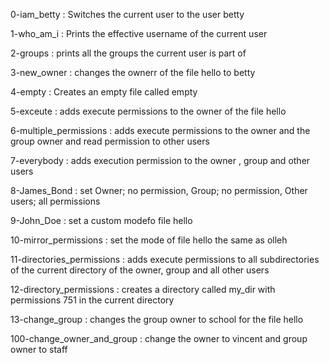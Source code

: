 0-iam_betty : Switches the current user to the user betty

1-who_am_i : Prints the effective username of the current user

2-groups : prints all the groups the current user is part of

3-new_owner : changes the ownerr of the file hello to betty

4-empty : Creates an empty file called empty

5-exceute : adds execute permissions to the owner of the file hello

6-multiple_permissions : adds execute permissions to the owner and the group owner and read permission to other users

7-everybody : adds execution permission to the owner , group and other users

8-James_Bond : set Owner; no permission, Group; no permission, Other users; all permissions

9-John_Doe : set a custom modefo file hello

10-mirror_permissions : set the mode of file hello the same as olleh

11-directories_permissions : adds execute permissions to all subdirectories of the current directory of the owner, group and all other users

12-directory_permissions : creates a directory called my_dir with permissions 751 in the current directory

13-change_group : changes the group owner to school for the file hello

100-change_owner_and_group : change the owner to vincent and group owner to staff


